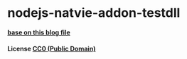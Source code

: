 # nodejs-natvie-addon-testdll

**[base on this blog file](http://www.wy182000.com/2016/07/24/electron-%e9%80%9a%e8%bf%87nodejs-native-addon%e8%b0%83%e7%94%a8%e7%ac%ac%e4%b8%89%e6%96%b9dll/)**

#### License [CC0 (Public Domain)](LICENSE.md)
